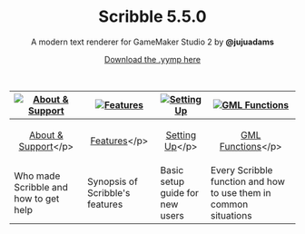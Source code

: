 <h1 align="center">Scribble 5.5.0</h1>

<p align="center">A modern text renderer for GameMaker Studio 2 by <b>@jujuadams</b></p>

<p align="center"><a href="https://github.com/JujuAdams/scribble/releases/tag/5.5.0">Download the .yymp here</a></p>

&nbsp;

|[![About & Support](https://raw.githubusercontent.com/wiki/JujuAdams/scribble/images/aboutsupport.png)](https://github.com/JujuAdams/scribble/wiki/(5.5.0)-About-&-Support)|[![Features](https://raw.githubusercontent.com/wiki/JujuAdams/scribble/images/features.png)](https://github.com/JujuAdams/scribble/wiki/(5.5.0)-Features)|[![Setting Up](https://raw.githubusercontent.com/wiki/JujuAdams/scribble/images/settingup.png)](https://github.com/JujuAdams/scribble/wiki/(5.5.0)-Setting-Up)|[![GML Functions](https://raw.githubusercontent.com/wiki/JujuAdams/scribble/images/functions.png)](https://github.com/JujuAdams/scribble/wiki/(5.5.0)-GML-Functions)|
|----------------------|----------------------|----------------------|----------------------|
|<p align="center">[About & Support](https://github.com/JujuAdams/scribble/wiki/(5.5.0)-About-&-Support)</p>|<p align="center">[Features](https://github.com/JujuAdams/scribble/wiki/(5.5.0)-Features)</p>|<p align="center">[Setting Up](https://github.com/JujuAdams/scribble/wiki/(5.5.0)-Setting-Up)</p>|<p align="center">[GML Functions](https://github.com/JujuAdams/scribble/wiki/(5.5.0)-GML-Functions)</p>|
|Who made Scribble and how to get help| Synopsis of Scribble's features | Basic setup guide for new users | Every Scribble function and how to use them in common situations |
